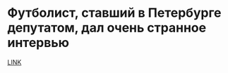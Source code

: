 # Футболист, ставший в Петербурге депутатом, дал очень странное интервью



[LINK](https://varlamov.ru/1967212.html)